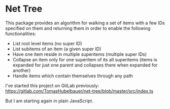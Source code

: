 # Net Tree

This package provides an algorithm for walking a set of items with a few IDs specified on them and returning them in order to enable the following functionalities:

- List root level items (no super ID)
- List subitems of an item (a given super ID)
- Have one item reside in multiple superitems (multiple super IDs)
- Collapse an item only for one superitem of its all superitems (items is expanded for just one parent and collapses there when expanded for another)
- Handle items which contain themselves through any path

I've started this project on GitLab previously: https://gitlab.com/TomasHubelbauer/net-tree/blob/master/src/index.ts

But I am starting again in plain JavaScript.

